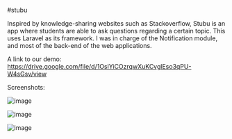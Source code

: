#stubu

Inspired by knowledge-sharing websites such as Stackoverflow, Stubu is an app where students are able to ask questions regarding a certain topic. This uses Laravel as its framework. I was in charge of the Notification module, and most of the back-end of the web applications.

A link to our demo: https://drive.google.com/file/d/1OslYiCOzrqwXuKCvglEso3qPU-W4sGsv/view

Screenshots:


![image](https://user-images.githubusercontent.com/55750939/187134848-ca9d99ad-703a-40ef-9ba6-9ac355c954e9.png)


![image](https://user-images.githubusercontent.com/55750939/187135063-f17fc490-f120-4822-b4a0-05d5debb7c14.png)


![image](https://user-images.githubusercontent.com/55750939/187135279-43e98d55-8ce6-454c-b3f4-c6c7f49a7d61.png)



